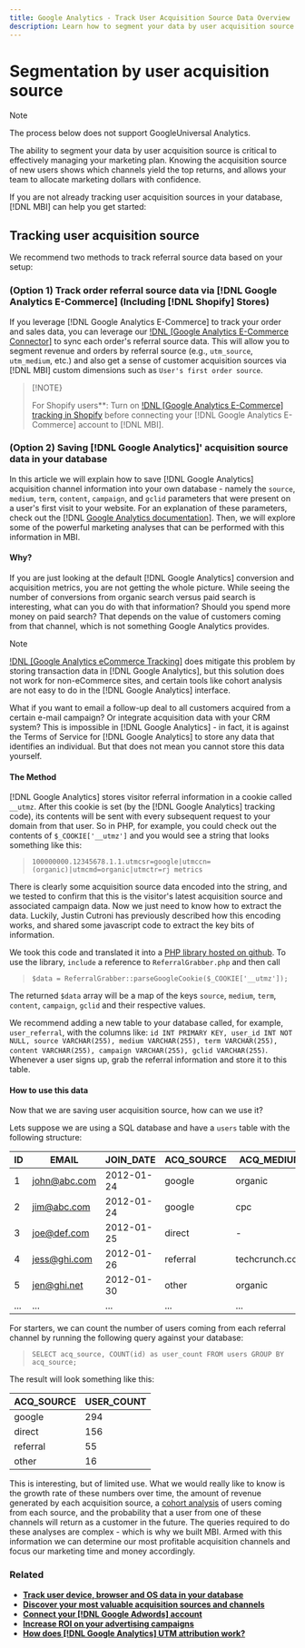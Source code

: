 ```yaml
---
title: Google Analytics - Track User Acquisition Source Data Overview
description: Learn how to segment your data by user acquisition source. 
---
```

# Segmentation by user acquisition source

>[!NOTE]
>
>The process below does not support GoogleUniversal Analytics.

The ability to segment your data by user acquisition source is critical to effectively managing your marketing plan. Knowing the acquisition source of new users shows which channels yield the top returns, and allows your team to allocate marketing dollars with confidence.

If you are not already tracking user acquisition sources in your database, [!DNL MBI] can help you get started:

## Tracking user acquisition source

We recommend two methods to track referral source data based on your setup:

### (Option 1)  Track order referral source data via [!DNL Google Analytics E-Commerce] (Including [!DNL Shopify] Stores)

If you leverage [!DNL Google Analytics E-Commerce] to track your order and sales data, you can leverage our [!DNL [Google Analytics E-Commerce Connector]](../importing-data/integrations/google-ecommerce.md) to sync each order's referral source data. This will allow you to segment revenue and orders by referral source (e.g., `utm_source`, `utm_medium`, etc.) and also get a sense of customer acquisition sources via [!DNL MBI] custom dimensions such as `User's first order source`.

>[!NOTE}
>
>For Shopify users**: Turn on [!DNL [Google Analytics E-Commerce] tracking in Shopify](http://docs.shopify.com/manual/settings/general/google-analytics#ecommerce-tracking) before connecting your [!DNL Google Analytics E-Commerce] account to [!DNL MBI].

### (Option 2) Saving [!DNL Google Analytics]' acquisition source data in your database

In this article we will explain how to save [!DNL Google Analytics] acquisition channel information into your own database - namely the `source`, `medium`, `term`, `content`, `campaign`, and `gclid` parameters that were present on a user's first visit to your website. For an explanation of these parameters, check out the [!DNL [Google Analytics documentation](http://support.google.com/analytics/bin/answer.py?hl=en&answer=1191184)]. Then, we will explore some of the powerful marketing analyses that can be performed with this information in MBI.

#### Why?

If you are just looking at the default [!DNL Google Analytics] conversion and acquisition metrics, you are not getting the whole picture. While seeing the number of conversions from organic search versus paid search is interesting, what can you do with that information? Should you spend more money on paid search? That depends on the value of customers coming from that channel, which is not something Google Analytics provides. 

>[!NOTE]
>
>[!DNL [Google Analytics eCommerce Tracking]](https://developers.google.com/analytics/devguides/collection/gajs/gaTrackingEcommerce) does mitigate this problem by storing transaction data in [!DNL Google Analytics], but this solution does not work for non-eCommerce sites, and certain tools like cohort analysis are not easy to do in the [!DNL Google Analytics] interface.

What if you want to email a follow-up deal to all customers acquired from a certain e-mail campaign? Or integrate acquisition data with your CRM system? This is impossible in [!DNL Google Analytics] - in fact, it is against the Terms of Service for [!DNL Google Analytics] to store any data that identifies an individual.  But that does not mean you cannot store this data yourself.

#### The Method

[!DNL Google Analytics] stores visitor referral information in a cookie called `__utmz`. After this cookie is set (by the [!DNL Google Analytics] tracking code), its contents will be sent with every subsequent request to your domain from that user. So in PHP, for example, you could check out the contents of `$_COOKIE['__utmz']` and you would see a string that looks something like this:

> `100000000.12345678.1.1.utmcsr=google|utmccn=(organic)|utmcmd=organic|utmctr=rj metrics`

There is clearly some acquisition source data encoded into the string, and we tested to confirm that this is the visitor's latest acquisition source and associated campaign data. Now we just need to know how to extract the data. Luckily, Justin Cutroni has previously described how this encoding works, and shared some javascript code to extract the key bits of information.

We took this code and translated it into a [PHP library hosted on github](https://github.com/RJMetrics/referral-grabber-php).   To use the library, `include` a reference to `ReferralGrabber.php` and then call

> `$data = ReferralGrabber::parseGoogleCookie($_COOKIE['__utmz']);`

The returned `$data` array will be a map of the keys `source`, `medium`, `term`, `content`, `campaign`, `gclid` and their respective values.

We recommend adding a new table to your database called, for example, `user_referral`, with the columns like: `id INT PRIMARY KEY, user_id INT NOT NULL, source VARCHAR(255), medium VARCHAR(255), term VARCHAR(255), content VARCHAR(255), campaign VARCHAR(255), gclid VARCHAR(255)`. Whenever a user signs up, grab the referral information and store it to this table.

#### How to use this data

Now that we are saving user acquisition source, how can we use it?

Lets suppose we are using a SQL database and have a `users` table with the following structure:

|ID|EMAIL|JOIN_DATE|ACQ_SOURCE|ACQ_MEDIUM|
|--- |--- |--- |--- |--- |
|1|john@abc.com|2012-01-24|google|organic|
|2|jim@abc.com|2012-01-24|google|cpc|
|3|joe@def.com|2012-01-25|direct|-|
|4|jess@ghi.com|2012-01-26|referral|techcrunch.com|
|5|jen@ghi.net|2012-01-30|other|organic|
|...|...|...|...|...|

For starters, we can count the number of users coming from each referral channel by running the following query against your database:

> `SELECT acq_source, COUNT(id) as user_count FROM users GROUP BY acq_source;`

The result will look something like this:

|ACQ_SOURCE|USER_COUNT|
|--- |--- |
|google|294|
|direct|156|
|referral|55|
|other|16|

This is interesting, but of limited use. What we would really like to know is the growth rate of these numbers over time, the amount of revenue generated by each acquisition source, a [cohort analysis](http://cohortanalysis.com/) of users coming from each source, and the probability that a user from one of these channels will return as a customer in the future. The queries required to do these analyses are complex - which is why we built MBI. Armed with this information we can determine our most profitable acquisition channels and focus our marketing time and money accordingly.

### Related

*   **[Track user device, browser and OS data in your database](https://support.magento.com/hc/en-us/articles/360016732911)**
*   **[Discover your most valuable acquisition sources and channels](../analysis/most-value-source-channel.md)**
*   **[Connect your [!DNL Google Adwords] account](../importing-data/integrations/google-adwords.md)**
*   **[Increase ROI on your advertising campaigns](../analysis/roi-ad-camp.md)**
*   **[How does [!DNL Google Analytics] UTM attribution work?](../analysis/utm-attributes.md)**